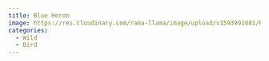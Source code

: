 ```yaml
---
title: Blue Heron
image: https://res.cloudinary.com/rama-llama/image/upload/v1593991081/Heron_in_Blue_aa5hdr.jpg
categories:
  - Wild
  - Bird
---
```


